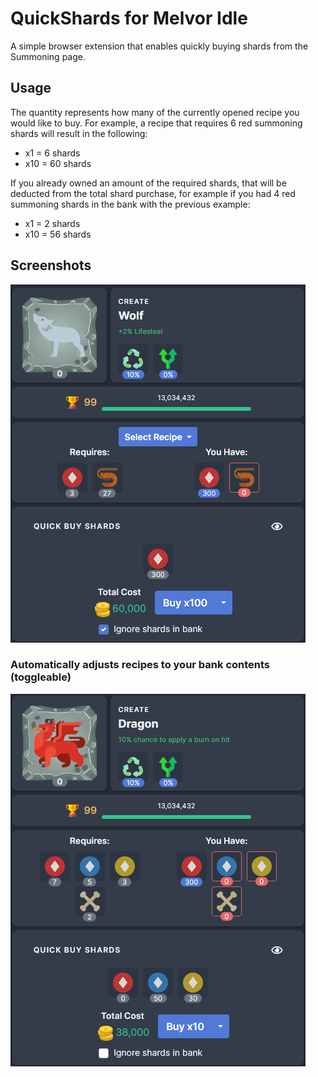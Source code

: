 # QuickShards for Melvor Idle
A simple browser extension that enables quickly buying shards from the Summoning page.

## Usage
The quantity represents how many of the currently opened recipe you would like to buy. For example, a recipe that requires 6 red summoning shards will result in the following:
* x1 = 6 shards
* x10 = 60 shards

If you already owned an amount of the required shards, that will be deducted from the total shard purchase, for example if you had 4 red summoning shards in the bank with the previous example:
* x1 = 2 shards
* x10 = 56 shards

## Screenshots
![Screenshot of QuickShards](Media/example1.png)

### Automatically adjusts recipes to your bank contents (toggleable)
![Another screenshot of QuickShards](Media/example2.png)